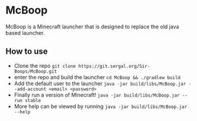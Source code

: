 # McBoop

McBoop is a Minecraft launcher that is designed to replace the old java based launcher.

How to use
---
* Clone the repo `git clone https://git.sergal.org/Sir-Boops/McBoop.git`
* enter the repo and build the launcher `cd McBoop && ./gradlew build`
* Add the default user to the launcher `java -jar build/libs/McBoop.jar --add-account <email> <password>`
* Finally run a version of Minecraft! `java -jar build/libs/McBoop.jar --run stable`
* More help can be viewed by running `java -jar build/libs/McBoop.jar --help`
